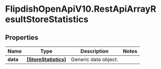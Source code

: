 # FlipdishOpenApiV10.RestApiArrayResultStoreStatistics

## Properties
Name | Type | Description | Notes
------------ | ------------- | ------------- | -------------
**data** | [**[StoreStatistics]**](StoreStatistics.md) | Generic data object. | 


